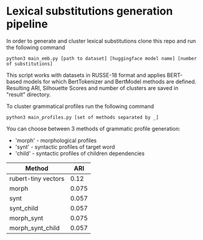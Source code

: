 # Lexical substitutions generation pipeline

In order to generate and cluster lexical substitutions clone this repo and run the following command

`python3 main_emb.py [path to dataset] [huggingface model name] [number of substitutions]`

This script works with datasets in RUSSE-18 format and applies BERT-based models for which BertTokenizer and BertModel methods are defined. Resulting ARI, Silhouette Scores and number of clusters are saved in "result" directory.  


To cluster grammatical profiles run the following command

`python3 main_profiles.py [set of methods separated by _]`

You can choose between 3 methods of grammatic profile generation:

- 'morph' - morphological profiles
- 'synt' - syntactic profiles of target word
- 'child' - syntactic profiles of children dependencies


| **Method** | **ARI** |
|--------|-------|
| rubert-tiny vectors | 0.12 |
| morph | 0.075 |
| synt | 0.057 |
| synt_child | 0.057 |
| morph_synt | 0.075 |
| morph_synt_child | 0.057 |

